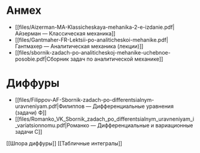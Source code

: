 # Анмех
- [[files/Aizerman-MA-Klassicheskaya-mehanika-2-e-izdanie.pdf|Айзерман — Классическая механика]]
- [[files/Gantmaher-FR-Lektsii-po-analiticheskoi-mehanike.pdf|Гантмахер — Аналитическая механика (лекции)]]
- [[files/sbornik-zadach-po-analiticheskoj-mehanike-uchebnoe-posobie.pdf|Сборник задач по аналитической механике]]

# Диффуры
- [[files/Filippov-AF-Sbornik-zadach-po-differentsialnym-uravneniyam.pdf|Филиппов — Дифференциальные уравнения (задачи) Ф]]
- [[files/Romanko_VK_Sbornik_zadach_po_differentsialnym_uravneniyam_i_variatsionnomu.pdf|Романко — Дифференциальные и вариационные задачи С]]

[[Шпора диффуры]]
[[Табличные интегралы]]